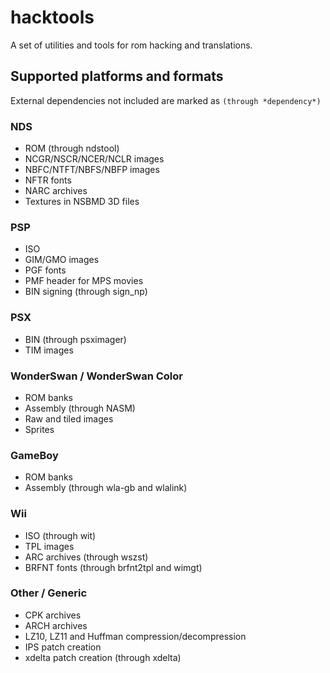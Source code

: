 # hacktools
A set of utilities and tools for rom hacking and translations.

## Supported platforms and formats
External dependencies not included are marked as `(through *dependency*)`
### NDS
- ROM (through ndstool)
- NCGR/NSCR/NCER/NCLR images
- NBFC/NTFT/NBFS/NBFP images
- NFTR fonts
- NARC archives
- Textures in NSBMD 3D files
### PSP
- ISO
- GIM/GMO images
- PGF fonts
- PMF header for MPS movies
- BIN signing (through sign_np)
### PSX
- BIN (through psximager)
- TIM images
### WonderSwan / WonderSwan Color
- ROM banks
- Assembly (through NASM)
- Raw and tiled images
- Sprites
### GameBoy
- ROM banks
- Assembly (through wla-gb and wlalink)
### Wii
- ISO (through wit)
- TPL images
- ARC archives (through wszst)
- BRFNT fonts (through brfnt2tpl and wimgt)
### Other / Generic
- CPK archives
- ARCH archives
- LZ10, LZ11 and Huffman compression/decompression
- IPS patch creation
- xdelta patch creation (through xdelta)
